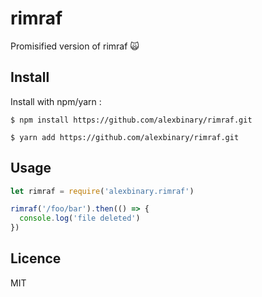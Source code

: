 # rimraf
Promisified version of rimraf 🙀

## Install

Install with npm/yarn :

```
$ npm install https://github.com/alexbinary/rimraf.git

$ yarn add https://github.com/alexbinary/rimraf.git
```

## Usage

```javascript
let rimraf = require('alexbinary.rimraf')

rimraf('/foo/bar').then(() => {
  console.log('file deleted')
})
```

## Licence

MIT
